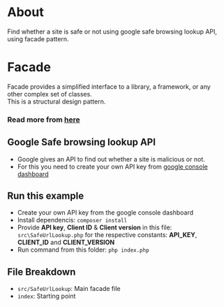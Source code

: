 # About

Find whether a site is safe or not using google safe browsing lookup API, using facade pattern.

# Facade
Facade provides a simplified interface to a library, a framework, or any other complex set of classes.\
This is a structural design pattern.

### **Read more** from [here](https://refactoring.guru/design-patterns/facade)


## Google Safe browsing lookup API
- Google gives an API to find out whether a site is malicious or not.
- For this you need to create your own API key from [google console dashboard](https://console.cloud.google.com/apis/dashboard)

## Run this example
- Create your own API key from the google console dashboard
- Install dependencis: `composer install`
- Provide **API key**, **Client ID** & **Client version** in this file: `src\SafeUrlLookup.php` for the respective constants: **API_KEY**, **CLIENT_ID** and **CLIENT_VERSION**
- Run command from this folder: `php index.php`

## File Breakdown
- `src/SafeUrlLookup`: Main facade file
- `index`: Starting point
